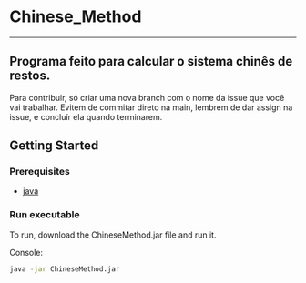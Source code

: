 # Chinese_Method
-------------------------
Programa feito para calcular o sistema chinês de restos.
---------------------
Para contribuir, só criar uma nova branch com o nome da issue que você vai trabalhar. Evitem de commitar direto na main, lembrem de dar assign na issue, e concluír ela quando terminarem.
## Getting Started
### Prerequisites
- [java](https://www.java.com/pt-BR)
### Run executable
To run, download the ChineseMethod.jar file and run it.

Console:
```bash
java -jar ChineseMethod.jar
```

